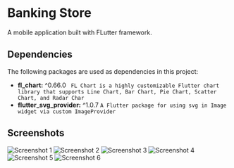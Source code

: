 # Banking Store

A mobile application built with FLutter framework.


## Dependencies

The following packages are used as dependencies in this project:
- **fl_chart:** ^0.66.0   ` FL Chart is a highly customizable Flutter chart library that supports Line Chart, Bar Chart, Pie Chart, Scatter Chart, and Radar Char`
- **flutter_svg_provider:** ^1.0.7    `A Flutter package for using svg in Image widget via custom ImageProvider`


## Screenshots

![Screenshot 1](screenshots/1.png)
![Screenshot 2](screenshots/2.png)
![Screenshot 3](screenshots/3.png)
![Screenshot 4](screenshots/4.png)
![Screenshot 5](screenshots/5.png)
![Screenshot 6](screenshots/6.png)


